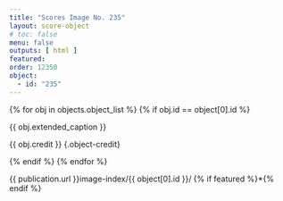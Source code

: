 ```yaml
---
title: "Scores Image No. 235"
layout: score-object
# toc: false
menu: false
outputs: [ html ]
featured: 
order: 12350
object:
  - id: "235"
---
```


{% for obj in objects.object_list %}
{% if obj.id == object[0].id %}

{{ obj.extended_caption }}

{{ obj.credit }} {.object-credit}

{% endif %}
{% endfor %}

<div class="object-credit object-url is-print-only">

{{ publication.url }}image-index/{{ object[0].id }}/ {% if featured %}*{% endif %}

</div>

